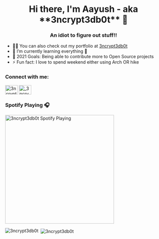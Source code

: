 <h1 align="center">Hi there, I'm Aayush - aka **3ncrypt3db0t** 👋 </h1>
<h3 align="center">An idiot to figure out stuff!!</h3>

- 👨‍💻 You can also check out my portfolio at [3ncrypt3db0t](https://3ncrypt3db0t.github.io/)
- 🌱 I’m currently learning everything 🤣
- 🥅 2021 Goals: Being able to contribute more to Open Source projects
- ⚡ Fun fact: I love to spend weekend either using Arch OR hike

<h3 align="left">Connect with me:</h3>
<p align="left">
<a href="https://t.me/ID10TIRL" target="blank"><img align="center" src="https://cdn.jsdelivr.net/npm/simple-icons@3.0.1/icons/telegram.svg" alt="3ncrypt3db0t" height="30" width="40" /></a>
<a href="https://github.com/3ncrypt3db0t" target="blank"><img align="center" src="https://cdn.jsdelivr.net/npm/simple-icons@3.0.1/icons/github.svg" alt="_3ncrypt3db0t" height="30" width="40" /></a>
</p>

### Spotify Playing 🎧
<img src="https://now-playing-codestackr.vercel.app/api/spotify-playing" alt="3ncrypt3db0t Spotify Playing" width="350" />


<!--<h3 align="left">Languages and Tools:</h3>
<p align="left"> <a href="https://www.cprogramming.com/" target="_blank"> <img src="https://devicons.github.io/devicon/devicon.git/icons/c/c-original.svg" alt="c" width="40" height="40"/> </a> <a href="https://www.w3schools.com/cpp/" target="_blank"> <img src="https://devicons.github.io/devicon/devicon.git/icons/cplusplus/cplusplus-original.svg" alt="cplusplus" width="40" height="40"/> </a> <a href="https://www.w3schools.com/css/" target="_blank"> <img src="https://devicons.github.io/devicon/devicon.git/icons/css3/css3-original-wordmark.svg" alt="css3" width="40" height="40"/> </a> <a href="https://www.figma.com/" target="_blank"> <img src="https://www.vectorlogo.zone/logos/figma/figma-icon.svg" alt="figma" width="40" height="40"/> </a> <a href="https://flutter.dev" target="_blank"> <img src="https://www.vectorlogo.zone/logos/flutterio/flutterio-icon.svg" alt="flutter" width="40" height="40"/> </a> <a href="https://git-scm.com/" target="_blank"> <img src="https://www.vectorlogo.zone/logos/git-scm/git-scm-icon.svg" alt="git" width="40" height="40"/> </a> <a href="https://www.w3.org/html/" target="_blank"> <img src="https://devicons.github.io/devicon/devicon.git/icons/html5/html5-original-wordmark.svg" alt="html5" width="40" height="40"/> </a> <a href="https://www.linux.org/" target="_blank"> <img src="https://devicons.github.io/devicon/devicon.git/icons/linux/linux-original.svg" alt="linux" width="40" height="40"/> </a> <a href="https://www.photoshop.com/en" target="_blank"> <img src="https://devicons.github.io/devicon/devicon.git/icons/photoshop/photoshop-plain.svg" alt="photoshop" width="40" height="40"/> </a> <a href="https://www.python.org" target="_blank"> <img src="https://devicons.github.io/devicon/devicon.git/icons/python/python-original.svg" alt="python" width="40" height="40"/> </a> </p>
-->
<p><img align="left" src="https://github-readme-stats.vercel.app/api/top-langs?username=3ncrypt3db0t&show_icons=true&locale=en&layout=compact" alt="3ncrypt3db0t" /></p>

<p>&nbsp;<img align="center" src="https://github-readme-stats.vercel.app/api?username=3ncrypt3db0t&show_icons=true&locale=en" alt="3ncrypt3db0t" /></p>


